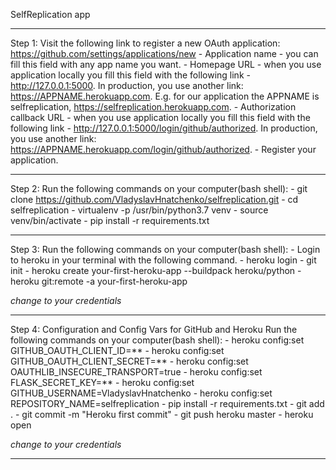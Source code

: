 SelfReplication app
____________________________________________________________________________________________________

Step 1:
    Visit the following link to register a new OAuth application:
    https://github.com/settings/applications/new
    - Application name - you can fill this field with any app name you want.
    - Homepage URL - when you use application locally you fill this field with the
        following link - http://127.0.0.1:5000. In production, you use another link:
        https://APPNAME.herokuapp.com.
        E.g. for our application the APPNAME is selfreplication, https://selfreplication.herokuapp.com.
    - Authorization callback URL - when you use application locally you fill this field with
        the following link - http://127.0.0.1:5000/login/github/authorized.
        In production, you use another link: https://APPNAME.herokuapp.com/login/github/authorized.
    - Register your application.
____________________________________________________________________________________________________

Step 2:
    Run the following commands on your computer(bash shell):
        - git clone https://github.com/VladyslavHnatchenko/selfreplication.git
        - cd selfreplication
        - virtualenv -p /usr/bin/python3.7 venv
        - source venv/bin/activate
        - pip install -r requirements.txt
____________________________________________________________________________________________________

Step 3:
    Run the following commands on your computer(bash shell):
        - Login to heroku in your terminal with the following command.
        - heroku login
        - git init
        - heroku create your-first-heroku-app --buildpack heroku/python
        - heroku git:remote -a your-first-heroku-app

*change to your credentials*
____________________________________________________________________________________________________

Step 4:
    Configuration and Config Vars for GitHub and Heroku
    Run the following commands on your computer(bash shell):
        - heroku config:set GITHUB_OAUTH_CLIENT_ID=**
        - heroku config:set GITHUB_OAUTH_CLIENT_SECRET=**
        - heroku config:set OAUTHLIB_INSECURE_TRANSPORT=true
        - heroku config:set FLASK_SECRET_KEY=**
        - heroku config:set GITHUB_USERNAME=VladyslavHnatchenko
        - heroku config:set REPOSITORY_NAME=selfreplication
        - pip install -r requirements.txt
        - git add .
        - git commit -m "Heroku first commit"
        - git push heroku master
        - heroku open

*change to your credentials*
____________________________________________________________________________________________________